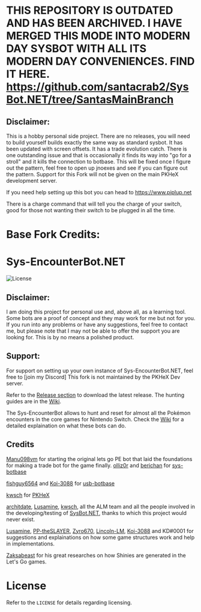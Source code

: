 # THIS REPOSITORY IS OUTDATED AND HAS BEEN ARCHIVED. I HAVE MERGED THIS MODE INTO MODERN DAY SYSBOT WITH ALL ITS MODERN DAY CONVENIENCES. FIND IT HERE. https://github.com/santacrab2/SysBot.NET/tree/SantasMainBranch

## Disclaimer: 
This is a hobby personal side project. There are no releases, you will need to build yourself builds exactly the same way as standard sysbot. It has been updated with screen offsets. It has a trade evolution catch. There is one outstanding issue and that is occasionally it finds its way into "go for a stroll" and it kills the connection to botbase. This will be fixed once I figure out the pattern, feel free to open up jnoexes and see if you can figure out the pattern. Support for this Fork will not be given on the main PKHeX development server. 


If you need help setting up this bot you can head to https://www.piplup.net 

There is a charge command that will tell you the charge of your switch, good for those not wanting their switch to be plugged in all the time.


# Base Fork Credits:


# Sys-EncounterBot.NET
![License](https://img.shields.io/badge/License-AGPLv3-blue.svg)

## Disclaimer:
I am doing this project for personal use and, above all, as a learning tool. Some bots are a proof of concept and they may work for me but not for you. If you run into any problems or have any suggestions, feel free to contact me, but please note that I may not be able to offer the support you are looking for. This is by no means a polished product.
## Support:
For support on setting up your own instance of Sys-EncounterBot.NET, feel free to [join my Discord]
This fork is not maintained by the PKHeX Dev server.

Refer to the [Release section](https://github.com/Manu098vm/Sys-EncounterBot.NET/releases) to download the latest release.
The hunting guides are in the [Wiki](https://github.com/Manu098vm/Sys-EncounterBot.NET/wiki).

The Sys-EncounterBot allows to hunt and reset for almost all the Pokémon encounters in the core games for Nintendo Switch.
Check the [Wiki](https://github.com/Manu098vm/Sys-EncounterBot.NET/wiki) for a detailed explaination on what these bots can do.

## Credits
[Manu098vm](https://github.com/Manu098vm) for starting the original lets go PE bot that laid the foundations for making a trade bot for the game finally.
[olliz0r](https://github.com/olliz0r) and [berichan](https://github.com/berichan) for [sys-botbase](https://github.com/olliz0r/sys-botbase)

[fishguy6564](https://github.com/fishguy6564) and [Koi-3088](https://github.com/Koi-3088) for [usb-botbase](https://github.com/fishguy6564/USB-Botbase)

[kwsch](https://github.com/kwsch) for [PKHeX](https://github.com/kwsch/PKHeX)

[architdate](https://github.com/architdate), [Lusamine](https://github.com/Lusamine), [kwsch](https://github.com/kwsch), all the ALM team and all the people involved in the developing/testing of [SysBot.NET](https://github.com/kwsch/SysBot.NET), thanks to which this project would never exist.

[Lusamine](https://github.com/Lusamine), [PP-theSLAYER](https://github.com/PP-theSLAYER), [Zyro670](https://github.com/zyro670), [Lincoln-LM](https://github.com/Lincoln-LM), [Koi-3088](https://github.com/Koi-3088) and KD#0001 for suggestions and explainations on how some game structures work and help in implementations.

[Zaksabeast](https://github.com/zaksabeast) for his great researches on how Shinies are generated in the Let's Go games.

# License
Refer to the `LICENSE` for details regarding licensing.
